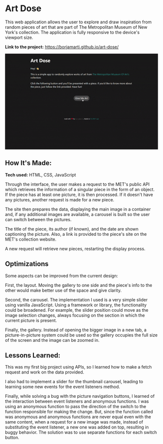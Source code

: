 # Art Dose

This web application allows the user to explore and draw inspiration from random pieces of art that are part of The Metropolitan Museum of New York's collection. The application is fully responsive to the device's viewport size.

**Link to the project:** https://borjamarti.github.io/art-dose/

<a href="https://borjamarti.github.io/art-dose/" align="center">
    <img src="assets/art-dose.gif" alt="Gif showing app functionality and design."/>
</a>

## How It's Made:

**Tech used:** HTML, CSS, JavaScript

Through the interface, the user makes a request to the MET's public API which retrieves the information of a singular piece in the form of an object. If the piece has at least one picture, it is then processed. If it doesn't have any pictures, another request is made for a new piece.

The site then prepares the data, displaying the main image in a container and, if any additional images are available, a carousel is built so the user can switch between the pictures.

The title of the piece, its author (if known), and the date are shown captioning the picture. Also, a link is provided to the piece's site on the MET's collection website.

A new request will retrieve new pieces, restarting the display process.

## Optimizations

Some aspects can be improved from the current design:

First, the layout. Moving the gallery to one side and the piece's info to the other would make better use of the space and give clarity.

Second, the carousel. The implementation I used is a very simple slider using vanilla JavaScript. Using a framework or library, the functionality could be broadened. For example, the slider position could move as the image selection changes, always focusing on the section in which the current picture is present.

Finally, the gallery. Instead of opening the bigger image in a new tab, a picture-in-picture system could be used so the gallery occupies the full size of the screen and the image can be zoomed in.

## Lessons Learned:

This was my first big project using APIs, so I learned how to make a fetch request and work on the data provided.

I also had to implement a slider for the thumbnail carousel, leading to learning some new events for the event listeners method.

Finally, while solving a bug with the picture navigation buttons, I learned of the interaction between event listeners and anonymous functions. I was using an anonymous function to pass the direction of the switch to the function responsible for making the change. But, since the function called was anonymous and anonymous functions are never equal even with the same content, when a request for a new image was made, instead of substituting the event listener, a new one was added on top, resulting in buggy behavior. The solution was to use separate functions for each switch button.